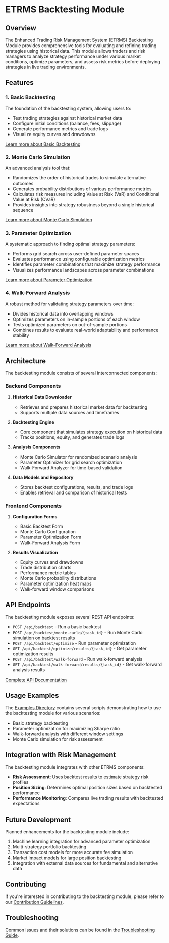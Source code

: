 # ETRMS Backtesting Module

## Overview

The Enhanced Trading Risk Management System (ETRMS) Backtesting Module provides comprehensive tools for evaluating and refining trading strategies using historical data. This module allows traders and risk managers to analyze strategy performance under various market conditions, optimize parameters, and assess risk metrics before deploying strategies in live trading environments.

## Features

### 1. Basic Backtesting

The foundation of the backtesting system, allowing users to:
- Test trading strategies against historical market data
- Configure initial conditions (balance, fees, slippage)
- Generate performance metrics and trade logs
- Visualize equity curves and drawdowns

[Learn more about Basic Backtesting](../features/basic_backtesting.md)

### 2. Monte Carlo Simulation

An advanced analysis tool that:
- Randomizes the order of historical trades to simulate alternative outcomes
- Generates probability distributions of various performance metrics
- Calculates risk measures including Value at Risk (VaR) and Conditional Value at Risk (CVaR)
- Provides insights into strategy robustness beyond a single historical sequence

[Learn more about Monte Carlo Simulation](../features/monte_carlo_simulation.md)

### 3. Parameter Optimization

A systematic approach to finding optimal strategy parameters:
- Performs grid search across user-defined parameter spaces
- Evaluates performance using configurable optimization metrics
- Identifies parameter combinations that maximize strategy performance
- Visualizes performance landscapes across parameter combinations

[Learn more about Parameter Optimization](../features/parameter_optimization.md)

### 4. Walk-Forward Analysis

A robust method for validating strategy parameters over time:
- Divides historical data into overlapping windows
- Optimizes parameters on in-sample portions of each window
- Tests optimized parameters on out-of-sample portions
- Combines results to evaluate real-world adaptability and performance stability

[Learn more about Walk-Forward Analysis](../features/walk_forward_analysis.md)

## Architecture

The backtesting module consists of several interconnected components:

### Backend Components

1. **Historical Data Downloader**
   - Retrieves and prepares historical market data for backtesting
   - Supports multiple data sources and timeframes

2. **Backtesting Engine**
   - Core component that simulates strategy execution on historical data
   - Tracks positions, equity, and generates trade logs

3. **Analysis Components**
   - Monte Carlo Simulator for randomized scenario analysis
   - Parameter Optimizer for grid search optimization
   - Walk-Forward Analyzer for time-based validation

4. **Data Models and Repository**
   - Stores backtest configurations, results, and trade logs
   - Enables retrieval and comparison of historical tests

### Frontend Components

1. **Configuration Forms**
   - Basic Backtest Form
   - Monte Carlo Configuration
   - Parameter Optimization Form
   - Walk-Forward Analysis Form

2. **Results Visualization**
   - Equity curves and drawdowns
   - Trade distribution charts
   - Performance metric tables
   - Monte Carlo probability distributions
   - Parameter optimization heat maps
   - Walk-forward window comparisons

## API Endpoints

The backtesting module exposes several REST API endpoints:

- `POST /api/backtest` - Run a basic backtest
- `POST /api/backtest/monte-carlo/{task_id}` - Run Monte Carlo simulation on backtest results
- `POST /api/backtest/optimize` - Run parameter optimization
- `GET /api/backtest/optimize/results/{task_id}` - Get parameter optimization results
- `POST /api/backtest/walk-forward` - Run walk-forward analysis
- `GET /api/backtest/walk-forward/results/{task_id}` - Get walk-forward analysis results

[Complete API Documentation](../api/backtesting_api.md)

## Usage Examples

The [Examples Directory](../examples/) contains several scripts demonstrating how to use the backtesting module for various scenarios:

- Basic strategy backtesting
- Parameter optimization for maximizing Sharpe ratio
- Walk-forward analysis with different window settings
- Monte Carlo simulation for risk assessment

## Integration with Risk Management

The backtesting module integrates with other ETRMS components:

- **Risk Assessment**: Uses backtest results to estimate strategy risk profiles
- **Position Sizing**: Determines optimal position sizes based on backtested performance
- **Performance Monitoring**: Compares live trading results with backtested expectations

## Future Development

Planned enhancements for the backtesting module include:

1. Machine learning integration for advanced parameter optimization
2. Multi-strategy portfolio backtesting
3. Transaction cost models for more accurate fee simulation
4. Market impact models for large position backtesting
5. Integration with external data sources for fundamental and alternative data

## Contributing

If you're interested in contributing to the backtesting module, please refer to our [Contribution Guidelines](../CONTRIBUTING.md).

## Troubleshooting

Common issues and their solutions can be found in the [Troubleshooting Guide](../troubleshooting.md). 